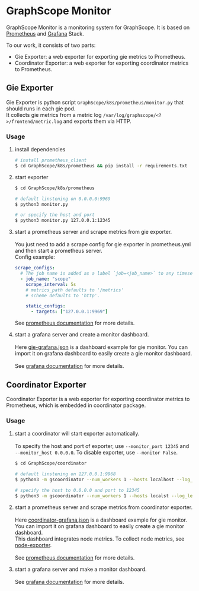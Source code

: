 # GraphScope Monitor
GraphScope Monitor is a monitoring system for GraphScope. It is based on [Prometheus](https://prometheus.io/) and [Grafana](https://grafana.com/) Stack.

To our work, it consists of two parts:   
- Gie Exporter: a web exporter for exporting gie metrics to Prometheus.
- Coordinator Exporter: a web exporter for exporting coordinator metrics to Prometheus.


## Gie Exporter
Gie Exporter is python script `GraphScope/k8s/prometheus/monitor.py` that should runs in each gie pod.  
It collects gie metrics from a metric log `/var/log/graphscope/<?>/frontend/metric.log` and exports them via HTTP.  

### Usage
1. install dependencies  
   ```bash
   # install prometheus_client
   $ cd GraphScope/k8s/prometheus && pip install -r requirements.txt
   ```
2. start exporter  
   ```bash
   $ cd GraphScope/k8s/prometheus

   # default linstening on 0.0.0.0:9969
   $ python3 monitor.py

   # or specify the host and port
   $ python3 monitor.py 127.0.0.1:12345
   ``` 
3. start a prometheus server and scrape metrics from gie exporter.  
   <br/>
   You just need to add a scrape config for gie exporter in prometheus.yml and then start a prometheus server.  
   Config example:  
   ```yaml
   scrape_configs:
     # The job name is added as a label `job=<job_name>` to any timeseries scraped from this config.
     - job_name: "scope"
       scrape_interval: 5s
       # metrics_path defaults to '/metrics'
       # scheme defaults to 'http'.

       static_configs:
         - targets: ["127.0.0.1:9969"]
   ```
   
   See [prometheus documentation](https://prometheus.io/docs/introduction/first_steps/) for more details.  

4. start a grafana server and create a monitor dashboard.  
   <br/>
   Here [gie-grafana.json](https://gist.githubusercontent.com/VincentFF/23613b8f833a7751ce39483ce6643b6a/raw/d40f4e22bb460b4ba04331da15d8129170935340/gie-grafana.json) is a dashboard example for gie monitor. You can import it on grafana dashboard to easily create a gie monitor dashboard.  
	<br/>
   See [grafana documentation](https://grafana.com/docs/grafana/v9.0/getting-started/get-started-grafana-prometheus/) for more details.  
   

## Coordinator Exporter
Coordinator Exporter is a web exporter for exporting coordinator metrics to Prometheus, which is embedded in coordinator package.  

### Usage
1. start a coordinator will start exporter automatically.  
   <br>
   To specify the host and port of exporter, use `--monitor_port 12345` and `--monitor_host 0.0.0.0`. To disable exporter, use `--monitor False`.  
   ```bash 
   $ cd GraphScope/coordinator

   # default linstening on 127.0.0.1:9968
   $ python3 -m gscoordinator --num_workers 1 --hosts localhost --log_level INFO --timeout_seconds 600 --port 50254 --cluster_type hosts --instance_id svuifn --vineyard_shared_mem 4G

   # specify the host to 0.0.0.0 and port to 12345
   $ python3 -m gscoordinator --num_workers 1 --hosts localst --log_level INFO --timeout_seconds 600 --port 50254 --cluster_type hosts --instance_id svuifn --vineyard_shared_mem 4G --monitor_port 12345 --monitor_host 0.0.0.0
   ```
2. start a prometheus server and scrape metrics from coordinator exporter.  
   <br> 
   Here [coordinator-grafana.json](https://gist.githubusercontent.com/VincentFF/23613b8f833a7751ce39483ce6643b6a/raw/d40f4e22bb460b4ba04331da15d8129170935340/coordinator-grafana.json) is a dashboard example for gie monitor. You can import it on grafana dashboard to easily create a gie monitor dashboard.  
   This dashboard integrates node metrics. To collect node metrics, see [node-exporter](https://prometheus.io/docs/guides/node-exporter/).  
   <br/>
   See [prometheus documentation](https://prometheus.io/docs/introduction/first_steps/) for more details.  

3. start a grafana server and make a monitor dashboard.  
   <br/>
   See [grafana documentation](https://grafana.com/docs/grafana/v9.0/getting-started/get-started-grafana-prometheus/) for more details.  
